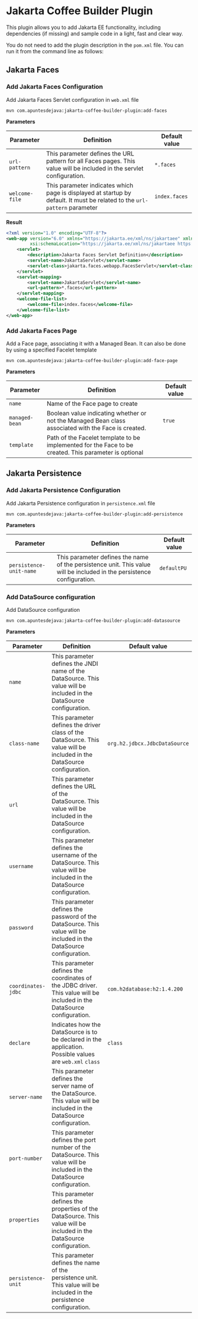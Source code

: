 # Jakarta Coffee Builder Plugin

This plugin allows you to add Jakarta EE functionality, including dependencies (if missing) and sample code in a light, fast and clear way.

You do not need to add the plugin description in the `pom.xml` file. You can run it from the command line as follows:


## Jakarta Faces

### Add Jakarta Faces Configuration

Add Jakarta Faces Servlet configuration in `web.xml` file

```shell
mvn com.apuntesdejava:jakarta-coffee-builder-plugin:add-faces 
```

**Parameters**

| Parameter      | Definition                                                                                                                | Default value |
|----------------|---------------------------------------------------------------------------------------------------------------------------|---------------|
| `url-pattern`  | This parameter defines the URL pattern for all Faces pages. This value will be included in the servlet configuration.     | `*.faces`     |
| `welcome-file` | This parameter indicates which page is displayed at startup by default. It must be related to the `url-pattern` parameter | `index.faces` |

**Result**

```xml
<?xml version="1.0" encoding="UTF-8"?>
<web-app version="6.0" xmlns="https://jakarta.ee/xml/ns/jakartaee" xmlns:xsi="http://www.w3.org/2001/XMLSchema-instance"
         xsi:schemaLocation="https://jakarta.ee/xml/ns/jakartaee https://jakarta.ee/xml/ns/jakartaee/web-app_6_0.xsd">
    <servlet>
        <description>Jakarta Faces Servlet Definition</description>
        <servlet-name>JakartaServlet</servlet-name>
        <servlet-class>jakarta.faces.webapp.FacesServlet</servlet-class>
    </servlet>
    <servlet-mapping>
        <servlet-name>JakartaServlet</servlet-name>
        <url-pattern>*.faces</url-pattern>
    </servlet-mapping>
    <welcome-file-list>
        <welcome-file>index.faces</welcome-file>
    </welcome-file-list>
</web-app>

```

### Add Jakarta Faces Page

Add a Face page, associating it with a Managed Bean. It can also be done by using a specified Facelet template

```shell
mvn com.apuntesdejava:jakarta-coffee-builder-plugin:add-face-page
```

**Parameters**

| Parameter      | Definition                                                                                            | Default value |
|----------------|-------------------------------------------------------------------------------------------------------|---------------|
| `name`         | Name of the Face page to create                                                                       |               |
| `managed-bean` | Boolean value indicating whether or not the Managed Bean class associated with the Face is created.   | `true`        |
| `template`     | Path of the Facelet template to be implemented for the Face to be created. This parameter is optional |               |


## Jakarta Persistence

### Add Jakarta Persistence Configuration

Add Jakarta Persistence configuration in `persistence.xml` file

```shell
mvn com.apuntesdejava:jakarta-coffee-builder-plugin:add-persistence
```

**Parameters**

| Parameter               | Definition                                                                                                             | Default value |
|-------------------------|------------------------------------------------------------------------------------------------------------------------|---------------|
| `persistence-unit-name` | This parameter defines the name of the persistence unit. This value will be included in the persistence configuration. | `defaultPU`   |

### Add DataSource configuration

Add DataSource configuration

```shell
mvn com.apuntesdejava:jakarta-coffee-builder-plugin:add-datasource
```

**Parameters**

| Parameter          | Definition                                                                                                              | Default value                 |
|--------------------|-------------------------------------------------------------------------------------------------------------------------|-------------------------------|
| `name`             | This parameter defines the JNDI name of the DataSource. This value will be included in the DataSource configuration.    |                               |
| `class-name`       | This parameter defines the driver class of the DataSource. This value will be included in the DataSource configuration. | `org.h2.jdbcx.JdbcDataSource` |
| `url`              | This parameter defines the URL of the DataSource. This value will be included in the DataSource configuration.          |                               |
| `username`         | This parameter defines the username of the DataSource. This value will be included in the DataSource configuration.     |                               |
| `password`         | This parameter defines the password of the DataSource. This value will be included in the DataSource configuration.     |                               |
| `coordinates-jdbc` | This parameter defines the coordinates of the JDBC driver. This value will be included in the DataSource configuration. | `com.h2database:h2:1.4.200`   |
| `declare`          | Indicates how the DataSource is to be declared in the application. Possible values are `web.xml` `class`                | `class`                       |
| `server-name`      | This parameter defines the server name of the DataSource. This value will be included in the DataSource configuration.  |                               |
| `port-number`      | This parameter defines the port number of the DataSource. This value will be included in the DataSource configuration.  |                               |
| `properties`       | This parameter defines the properties of the DataSource. This value will be included in the DataSource configuration.   |                               |
| `persistence-unit` | This parameter defines the name of the persistence unit. This value will be included in the persistence configuration.  |                               | 

